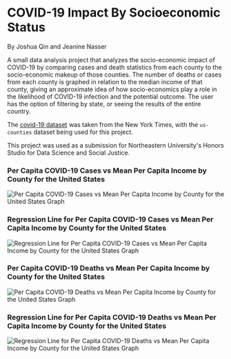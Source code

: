 # COVID-19 Impact By Socioeconomic Status
By Joshua Qin and Jeanine Nasser

A small data analysis project that analyzes the socio-economic impact of COVID-19 by comparing cases and death statistics from each county to the socio-economic makeup of those counties. The number of deaths or cases from each county is graphed in relation to the median income of that county, giving an approximate idea of how socio-economics play a role in the likelihood of COVID-19 infection and the potential outcome. The user has the option of filtering by state, or seeing the results of the entire country.

The [covid-19 dataset](https://github.com/nytimes/covid-19-data/blob/master/us-counties.csv) was taken from the New York Times, with the `us-counties` dataset being used for this project.

This project was used as a submission for Northeastern University's Honors Studio for Data Science and Social Justice.

### Per Capita COVID-19 Cases vs Mean Per Capita Income by County for the United States
![Per Capita COVID-19 Cases vs Mean Per Capita Income by County for the United States Graph](https://github.com/qinjoshua/COVID-19ImpactBySocioeconomicStatus/blob/main/PCCvMPCIbCUS.png)

### Regression Line for Per Capita COVID-19 Cases vs Mean Per Capita Income by County for the United States
![Regression Line for Per Capita COVID-19 Cases vs Mean Per Capita Income by County for the United States Graph](https://github.com/qinjoshua/COVID-19ImpactBySocioeconomicStatus/blob/main/PCCvMPCIbCUS-Regression.png)

### Per Capita COVID-19 Deaths vs Mean Per Capita Income by County for the United States
![Per Capita COVID-19 Deaths vs Mean Per Capita Income by County for the United States Graph](https://github.com/qinjoshua/COVID-19ImpactBySocioeconomicStatus/blob/main/PCDvMPCIbCUS.png)

### Regression Line for Per Capita COVID-19 Deaths vs Mean Per Capita Income by County for the United States
![Regression Line for Per Capita COVID-19 Deaths vs Mean Per Capita Income by County for the United States Graph](https://github.com/qinjoshua/COVID-19ImpactBySocioeconomicStatus/blob/main/PCDvMPCIbCUS-Regression.png)
